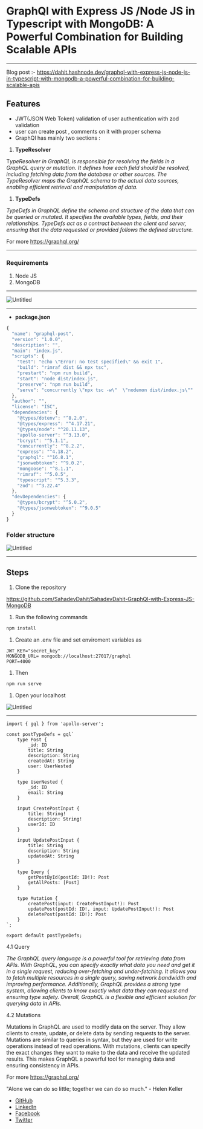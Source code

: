 # GraphQl with Express JS /Node JS in Typescript with MongoDB: A Powerful Combination for Building Scalable APIs

---
Blog post :- https://dahit.hashnode.dev/graphql-with-express-js-node-js-in-typescript-with-mongodb-a-powerful-combination-for-building-scalable-apis

## **Features**

- JWT(JSON Web Token)  validation of user authentication with zod validation
- user can create post , comments on it with proper schema
- GraphQl has mainly two sections :
1. **TypeResolver**

T*ypeResolver in GraphQL is responsible for resolving the fields in a GraphQL query or mutation. It defines how each field should be resolved, including fetching data from the database or other sources. The TypeResolver maps the GraphQL schema to the actual data sources, enabling efficient retrieval and manipulation of data.*

1. **TypeDefs**

*TypeDefs in GraphQL define the schema and structure of the data that can be queried or mutated. It specifies the available types, fields, and their relationships. TypeDefs act as a contract between the client and server, ensuring that the data requested or provided follows the defined structure.*

For more https://graphql.org/

---

### Requirements

1. Node JS
2. MongoDB

---

![Untitled](https://prod-files-secure.s3.us-west-2.amazonaws.com/8897c488-01af-49ef-8d28-2b81d59b92b0/feff916a-4d63-47ab-a8c0-279ea9f8a438/Untitled.png)

---

- **package.json**

```jsx
{
  "name": "graphql-post",
  "version": "1.0.0",
  "description": "",
  "main": "index.js",
  "scripts": {
    "test": "echo \"Error: no test specified\" && exit 1",
    "build": "rimraf dist && npx tsc",
    "prestart": "npm run build",
    "start": "node dist/index.js",
    "preserve": "npm run build",
    "serve": "concurrently \"npx tsc -w\"  \"nodemon dist/index.js\""
  },
  "author": "",
  "license": "ISC",
  "dependencies": {
    "@types/dotenv": "^8.2.0",
    "@types/express": "^4.17.21",
    "@types/node": "^20.11.13",
    "apollo-server": "^3.13.0",
    "bcrypt": "^5.1.1",
    "concurrently": "^8.2.2",
    "express": "^4.18.2",
    "graphql": "^16.8.1",
    "jsonwebtoken": "^9.0.2",
    "mongoose": "^8.1.1",
    "rimraf": "^5.0.5",
    "typescript": "^5.3.3",
    "zod": "^3.22.4"
  },
  "devDependencies": {
    "@types/bcrypt": "^5.0.2",
    "@types/jsonwebtoken": "^9.0.5"
  }
}
```

### Folder structure

![Untitled](https://prod-files-secure.s3.us-west-2.amazonaws.com/8897c488-01af-49ef-8d28-2b81d59b92b0/1a9e976e-e741-4234-9c4e-a6599fb7eed0/Untitled.png)

---

## **Steps**

1. Clone the repository

https://github.com/SahadevDahit/SahadevDahit-GraphQl-with-Express-JS-MongoDB

1. Run the following commands

```jsx
npm install
```

1. Create an  .env file and set enviroment variables as

```
JWT_KEY="secret_key"
MONGODB_URL= mongodb://localhost:27017/graphql
PORT=4000
```

1. Then

```jsx
npm run serve
```

1. Open your localhost

![Untitled](https://prod-files-secure.s3.us-west-2.amazonaws.com/8897c488-01af-49ef-8d28-2b81d59b92b0/4babea72-75c0-4729-a3e6-94111be6bd3c/Untitled.png)

---

```tsx
import { gql } from 'apollo-server';

const postTypeDefs = gql`
    type Post {
        _id: ID
        title: String
        description: String
        createdAt: String
        user: UserNested
    }

    type UserNested {
        _id: ID
        email: String
    }

    input CreatePostInput {
        title: String!
        description: String!
        userId: ID
    }

    input UpdatePostInput {
        title: String
        description: String
        updatedAt: String
    }

    type Query {
        getPostById(postId: ID!): Post
        getAllPosts: [Post]
    }

    type Mutation {
        createPost(input: CreatePostInput!): Post
        updatePost(postId: ID!, input: UpdatePostInput!): Post
        deletePost(postId: ID!): Post
    }
`;

export default postTypeDefs;

```

4.1 Query

*The GraphQL query language is a powerful tool for retrieving data from APIs. With GraphQL, you can specify exactly what data you need and get it in a single request, reducing over-fetching and under-fetching. It allows you to fetch multiple resources in a single query, saving network bandwidth and improving performance. Additionally, GraphQL provides a strong type system, allowing clients to know exactly what data they can request and ensuring type safety. Overall, GraphQL is a flexible and efficient solution for querying data in APIs.*

4.2 Mutations

Mutations in GraphQL are used to modify data on the server. They allow clients to create, update, or delete data by sending requests to the server. Mutations are similar to queries in syntax, but they are used for write operations instead of read operations. With mutations, clients can specify the exact changes they want to make to the data and receive the updated results. This makes GraphQL a powerful tool for managing data and ensuring consistency in APIs.

For more https://graphql.org/

"Alone we can do so little; together we can do so much." - Helen Keller

- [GitHub](https://github.com/)
- [LinkedIn](https://linkedin.com/)
- [Facebook](https://facebook.com/)
- [Twitter](https://twitter.com/)
